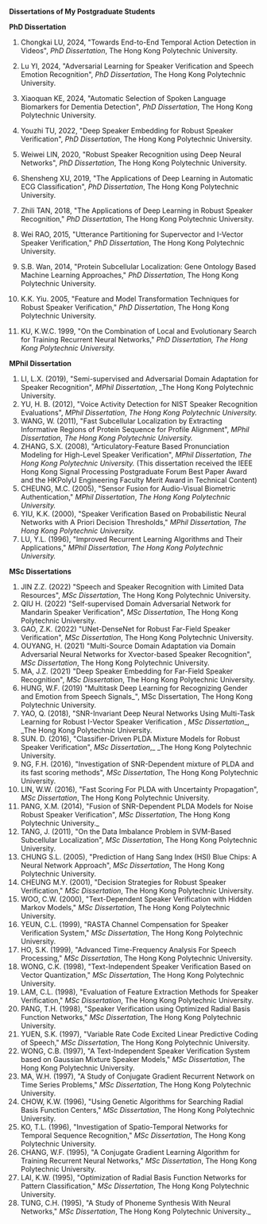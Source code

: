 **Dissertations of My Postgraduate Students**

**PhD Dissertation**

1.  Chongkai LU, 2024, "Towards End-to-End Temporal Action Detection in Videos", _PhD Dissertation_, The Hong Kong Polytechnic University.  
    
2.  Lu YI, 2024, "Adversarial Learning for Speaker Verification and Speech Emotion Recognition", _PhD Dissertation_, The Hong Kong Polytechnic University.  
    
3.  Xiaoquan KE, 2024, "Automatic Selection of Spoken Language Biomarkers for Dementia Detection", _PhD Dissertation_, The Hong Kong Polytechnic University.  
    
4.  Youzhi TU, 2022, "Deep Speaker Embedding for Robust Speaker Verification", _PhD Dissertation_, The Hong Kong Polytechnic University.  
    
5.  Weiwei LIN, 2020, "Robust Speaker Recognition using Deep Neural Networks", _PhD Dissertation_, The Hong Kong Polytechnic University.  
    
6.  Shensheng XU, 2019, "The Applications of Deep Learning in Automatic ECG Classification", _PhD Dissertation_, The Hong Kong Polytechnic University.  
    
7.  Zhili TAN, 2018, "The Applications of Deep Learning in Robust Speaker Recognition," _PhD Dissertation_, The Hong Kong Polytechnic University.  
    
8.  Wei RAO, 2015, "Utterance Partitioning for Supervector and I-Vector Speaker Verification," _PhD Dissertation_, The Hong Kong Polytechnic University.  
      
9.  S.B. Wan, 2014, "Protein Subcellular Localization: Gene Ontology Based Machine Learning Approaches," _PhD Dissertation_, The Hong Kong Polytechnic University.  
          
10.  K.K. Yiu. 2005, "Feature and Model Transformation Techniques for Robust Speaker Verification," _PhD Dissertation_, The Hong Kong Polytechnic University.

11.  KU, K.W.C. 1999, "On the Combination of Local and Evolutionary Search for Training Recurrent Neural Networks," _PhD Dissertation, The Hong Kong Polytechnic University._

**MPhil Dissertation**

1.  LI, L.X. (2019), "Semi-supervised and Adversarial Domain Adaptation for Speaker Recognition", _MPhil Dissertation_, _The Hong Kong Polytechnic University.  
2.  YU, H. B. (2012), "Voice Activity Detection for NIST Speaker Recognition Evaluations", _MPhil Dissertation_, _The Hong Kong Polytechnic University._ 
3.  WANG, W. (2011), "Fast Subcellular Localization by Extracting Informative Regions of Protein Sequence for Profile Alignment", _MPhil Dissertation_, _The Hong Kong Polytechnic University._ 
4.  ZHANG, S.X. (2008), "Articulatory-Feature Based Pronunciation Modeling for High-Level Speaker Verification", _MPhil Dissertation_, _The Hong Kong Polytechnic University._ (This dissertation received the IEEE Hong Kong Signal Processing Postgraduate Forum Best Paper Award and the HKPolyU Engineering Faculty Merit Award in Technical Content)  
5.  CHEUNG, M.C. (2005), "Sensor Fusion for Audio-Visual Biometric Authentication," _MPhil Dissertation_, _The Hong Kong Polytechnic University._ 
6.  YIU, K.K. (2000), "Speaker Verification Based on Probabilistic Neural Networks with A Priori Decision Thresholds," _MPhil Dissertation, The Hong Kong Polytechnic University._ 
7.  LU, Y.L. (1996), "Improved Recurrent Learning Algorithms and Their Applications," _MPhil Dissertation, The Hong Kong Polytechnic University._

**MSc Dissertations**

1.  JIN Z.Z. (2022) "Speech and Speaker Recognition with Limited Data Resources", _MSc Dissertation_, The Hong Kong Polytechnic University.
2.  QIU H. (2022) "Self-supervised Domain Adversarial Network for Mandarin Speaker Verification", _MSc Dissertation_, The Hong Kong Polytechnic University.  
3.  GAO, Z.K. (2022) "UNet-DenseNet for Robust Far-Field Speaker Verification", _MSc Dissertation_, The Hong Kong Polytechnic University.  
4.  OUYANG, H. (2021) "Multi-Source Domain Adaptation via Domain Adversarial Neural Networks for Xvector-based Speaker Recognition", _MSc Dissertation_, The Hong Kong Polytechnic University.  
5.  MA, J.Z. (2021) "Deep Speaker Embedding for Far-Field Speaker Recognition", _MSc Dissertation_, The Hong Kong Polytechnic University.  
6.  HUNG, W.F. (2019) "Multitask Deep Learning for Recognizing Gender and Emotion from Speech Signals_", MSc Dissertation, The Hong Kong Polytechnic University.  
7.  YAO, Q. (2018), "SNR-Invariant Deep Neural Networks Using Multi-Task Learning for Robust I-Vector Speaker Verification , _MSc Dissertation__, _The Hong Kong Polytechnic University.  
8.  SUN. D. (2016), "Classifier-Driven PLDA Mixture Models for Robust Speaker Verification", _MSc Dissertation_,_ _The Hong Kong Polytechnic University.  
9.  NG, F.H. (2016), "Investigation of SNR-Dependent mixture of PLDA and its fast scoring methods", _MSc Dissertation_, The Hong Kong Polytechnic University.  
10.  LIN, W.W. (2016), "Fast Scoring For PLDA with Uncertainty Propagation", _MSc Dissertation_, The Hong Kong Polytechnic University.  
11.  PANG, X.M. (2014), "Fusion of SNR-Dependent PLDA Models for Noise Robust Speaker Verification", _MSc Dissertation_, The Hong Kong Polytechnic University._  
12.  TANG, J. (2011), "On the Data Imbalance Problem in SVM-Based Subcellular Localization", _MSc Dissertation_, The Hong Kong Polytechnic University.  
13.  CHUNG S.L. (2005), "Prediction of Hang Sang Index (HSI) Blue Chips: A Neural Network Approach", _MSc Dissertation_, The Hong Kong Polytechnic University.  
14.  CHEUNG M.Y. (2001), "Decision Strategies for Robust Speaker Verification," _MSc Dissertation_, The Hong Kong Polytechnic University.  
15.  WOO, C.W. (2000), "Text-Dependent Speaker Verification with Hidden Markov Models," _MSc Dissertation_, The Hong Kong Polytechnic University.  
16.  YEUN, C.L. (1999), "RASTA Channel Compensation for Speaker Verification System," _MSc Dissertation_, The Hong Kong Polytechnic University.  
17.  HO, S.K. (1999), "Advanced Time-Frequency Analysis For Speech Processing," _MSc Dissertation_, The Hong Kong Polytechnic University.  
18.  WONG, C.K. (1998), "Text-Independent Speaker Verification Based on Vector Quantization," _MSc Dissertation_, The Hong Kong Polytechnic University.  
19.  LAM, C.L. (1998), "Evaluation of Feature Extraction Methods for Speaker Verification," _MSc Dissertation_, The Hong Kong Polytechnic University.  
20.  PANG, T.H. (1998), "Speaker Verification using Optimized Radial Basis Function Networks," _MSc Dissertation_, The Hong Kong Polytechnic University.  
21.  YUEN, S.K. (1997), "Variable Rate Code Excited Linear Predictive Coding of Speech," _MSc Dissertation_, The Hong Kong Polytechnic University.  
22.  WONG, C.B. (1997), "A Text-Independent Speaker Verification System based on Gaussian Mixture Speaker Models," _MSc Dissertation_, The Hong Kong Polytechnic University.  
23.  MA, W.H. (1997), "A Study of Conjugate Gradient Recurrent Network on Time Series Problems," _MSc Dissertation_, The Hong Kong Polytechnic University.  
24.  CHOW, K.W. (1996), "Using Genetic Algorithms for Searching Radial Basis Function Centers," _MSc Dissertation_, The Hong Kong Polytechnic University.  
25.  KO, T.L. (1996), "Investigation of Spatio-Temporal Networks for Temporal Sequence Recognition," _MSc Dissertation_, The Hong Kong Polytechnic University.  
26.  CHANG, W.F. (1995), "A Conjugate Gradient Learning Algorithm for Training Recurrent Neural Networks," _MSc Dissertation_, The Hong Kong Polytechnic University.  
27.  LAI, K.W. (1995), "Optimization of Radial Basis Function Networks for Pattern Classification," _MSc Dissertation_, The Hong Kong Polytechnic University.  
28.  TUNG, C.H. (1995), "A Study of Phoneme Synthesis With Neural Networks," _MSc Dissertation_, The Hong Kong Polytechnic University._
